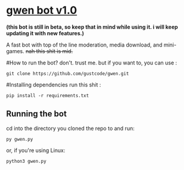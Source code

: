 # [gwen bot v1.0](https://gwenpy.carrd.co/)

**(this bot is still in beta, so keep that in mind while using it. i will keep updating it with new features.)**

A fast bot with top of the line moderation, media download, and mini-games. ~~nah this shit is mid.~~

#How to run the bot?
don't. trust me.
but if you want to, you can use :
```
git clone https://github.com/gustcode/gwen.git
```

#Installing dependencies
run this shit :
```
pip install -r requirements.txt
```
## Running the bot
cd into the directory you cloned the repo to and run:
```
py gwen.py
```
or, if you're using Linux:
```
python3 gwen.py
```

